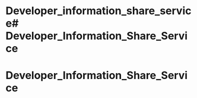 # Developer_information_share_service# Developer_Information_Share_Service
# Developer_Information_Share_Service
